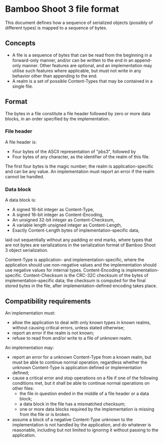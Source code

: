 # Bamboo Shoot 3 file format

This document defines how a sequence of serialized objects (possibly of
different types) is mapped to a sequence of bytes.

## Concepts

- A file is a sequence of bytes that can be read from the beginning in a
  forward-only manner, and/or can be written to the end in an append-only
  manner.  Other features are optional, and an implementation may utilise
  such features where applicable, but must not write in any behavior other
  than appending to the end.
- A realm is a set of possible Content-Types that may be contained in a
  single file.

## Format

The bytes in a file constitute a file header followed by zero or more data
blocks, in an order specified by the implementation.

### File header

A file header is:

- Four bytes of the ASCII representation of "pbs3", followed by
- Four bytes of any character, as the identifier of the realm of this file.

The first four bytes is the magic number; the realm is application-specific
and can be any value.  An implementation must report an error if the realm
cannot be handled.

### Data block

A data block is:

- A signed 16-bit integer as Content-Type,
- A signed 16-bit integer as Content-Encoding,
- An unsigned 32-bit integer as Content-Checksum,
- A variable length unsigned integer as Content-Length,
- Exactly Content-Length bytes of implementation-specific data,

laid out sequentially without any padding or end marks, where types that
are not bytes are serializations in the serialization format of Bamboo
Shoot 3 object serialization.

Content-Type is application- and implementation-specific, where the
application should use non-negative values and the implementation should
use negative values for internal types.  Content-Encoding is
implementation-specific.  Content-Checksum is the CRC-32C checksum of the
bytes of implementation-specific data; the checksum is computed for the
final stored bytes in the file, after implementation-defined encoding takes
place.

## Compatibility requirements

An implementation must:

- allow the application to deal with only known types in known realms,
  without causing critical errors, unless stated otherwise;
- report an error if the realm is not known;
- refuse to read from and/or write to a file of unknown realm.

An implementation may:

- report an error for a unknown Content-Type from a known realm, but must
  be able to continue normal operation, regardless whether the unknown
  Content-Type is application defined or implementation defined;
- cause a critical error and stop operations on a file if one of the
  following conditions met, but it shall be able to continue normal
  operations on other files:
  * the file in question ended in the middle of a file header or a data
  block;
  * a data block in the file has a mismatched checksum;
  * one or more data blocks required by the implementation is missing from
  the file or is broken.
- assume a block of a negative Content-Type unknown to the implementation
  is not handled by the application, and do whatever is reasonable,
  including but not limited to ignoring it without passing to the
  application.
